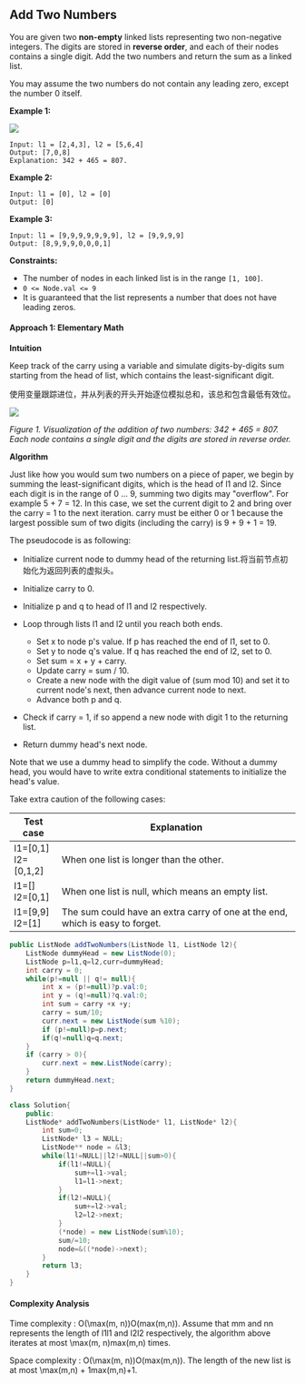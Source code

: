 ﻿## Add Two Numbers

You are given two **non-empty** linked lists representing two non-negative integers. The digits are stored in **reverse order**, and each of their nodes contains a single digit. Add the two numbers and return the sum as a linked list.

You may assume the two numbers do not contain any leading zero, except the number 0 itself.

 

**Example 1:**

![](https://shengbucket.oss-cn-hangzhou.aliyuncs.com/pics/WVfnV.jpg)

```
Input: l1 = [2,4,3], l2 = [5,6,4]
Output: [7,0,8]
Explanation: 342 + 465 = 807.
```

**Example 2:**

```
Input: l1 = [0], l2 = [0]
Output: [0]
```

**Example 3:**

```
Input: l1 = [9,9,9,9,9,9,9], l2 = [9,9,9,9]
Output: [8,9,9,9,0,0,0,1]
```

 

**Constraints:**

- The number of nodes in each linked list is in the range `[1, 100]`.
- `0 <= Node.val <= 9`
- It is guaranteed that the list represents a number that does not have leading zeros.

#### Approach 1: Elementary Math

**Intuition**

Keep track of the carry using a variable and simulate digits-by-digits sum starting from the head of list, which contains the least-significant digit.

使用变量跟踪进位，并从列表的开头开始逐位模拟总和，该总和包含最低有效位。

![](https://shengbucket.oss-cn-hangzhou.aliyuncs.com/pics/Aj2tY.jpg)

*Figure 1. Visualization of the addition of two numbers: 342 + 465 = 807.
Each node contains a single digit and the digits are stored in reverse order.*

**Algorithm**

Just like how you would sum two numbers on a piece of paper, we begin by summing the least-significant digits, which is the head of l1 and l2. Since each digit is in the range of 0 ... 9, summing two digits may "overflow". For example 5 + 7 = 12. In this case, we set the current digit to 2 and bring over the carry = 1 to the next iteration. carry must be either 0 or 1 because the largest possible sum of two digits (including the carry) is 9 + 9 + 1 = 19.

The pseudocode is as following:

- Initialize current node to dummy head of the returning list.将当前节点初始化为返回列表的虚拟头。

- Initialize carry to 0.

- Initialize p and q to head of l1 and l2 respectively.

- Loop through lists l1 and l2 until you reach both ends.

  - Set x to node p's value. If p has reached the end of l1, set to 0.
  - Set y to node q's value. If q has reached the end of l2, set to 0.
  - Set sum = x + y + carry.
  - Update carry = sum / 10.
  - Create a new node with the digit value of (sum mod 10) and set it to current node's next, then advance current node to next.
  - Advance both p and q.
  
- Check if carry = 1, if so append a new node with digit 1 to the returning list.

- Return dummy head's next node.

Note that we use a dummy head to simplify the code. Without a dummy head, you would have to write extra conditional statements to initialize the head's value.

Take extra caution of the following cases:

| Test case                | Explanation                                                  |
| ------------------------ | ------------------------------------------------------------ |
| l1=[0,1]<br />l2=[0,1,2] | When one list is longer than the other.                      |
| l1=[]<br />l2=[0,1]      | When one list is null, which means an empty list.            |
| l1=[9,9]<br />l2=[1]     | The sum could have an extra carry of one at the end, which is easy to forget. |

```java
public ListNode addTwoNumbers(ListNode l1, ListNode l2){
    ListNode dummyHead = new ListNode(0);
    ListNode p=l1,q=l2,curr=dummyHead;
    int carry = 0;
    while(p!=null || q!= null){
		int x = (p!=null)?p.val:0;
		int y = (q!=null)?q.val:0;
		int sum = carry +x +y;
		carry = sum/10;
		curr.next = new ListNode(sum %10);
		if (p!=null)p=p.next;
		if(q!=null)q=q.next;
	}
	if (carry > 0){
		curr.next = new.ListNode(carry);
	}
	return dummyHead.next;
}
```







```cpp
class Solution{
    public:
    ListNode* addTwoNumbers(ListNode* l1, ListNode* l2){
        int sum=0;
        ListNode* l3 = NULL;
        ListNode** node = &l3;
        while(l1!=NULL||l2!=NULL||sum>0){
            if(l1!=NULL){
                sum+=l1->val;
                l1=l1->next;
            }
            if(l2!=NULL){
                sum+=l2->val;
                l2=l2->next;
            }
            (*node) = new ListNode(sum%10);
            sum/=10;
            node=&((*node)->next);
        }
        return l3;
    }
}
```
#### Complexity Analysis

Time complexity : O(\max(m, n))O(max(m,n)). Assume that mm and nn represents the length of l1l1 and l2l2 respectively, the algorithm above iterates at most \max(m, n)max(m,n) times.

Space complexity : O(\max(m, n))O(max(m,n)). The length of the new list is at most \max(m,n) + 1max(m,n)+1.
